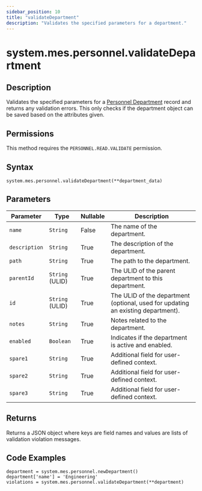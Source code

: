 ```yaml
---
sidebar_position: 10
title: "validateDepartment"
description: "Validates the specified parameters for a department."
---
```


# system.mes.personnel.validateDepartment

## Description

Validates the specified parameters for a [Personnel Department](../../data-model/personnel-model/personnel-department) record and returns any validation errors.
This only checks if the department object can be saved based on the attributes given.


## Permissions

This method requires the `PERSONNEL.READ.VALIDATE` permission.

## Syntax

```
system.mes.personnel.validateDepartment(**department_data)
```

## Parameters

| Parameter     | Type            | Nullable | Description                                                                              |
| ------------- | --------------- |----------| ---------------------------------------------------------------------------------------- |
| `name`        | `String`          | False    | The name of the department.                                                              |
| `description` | `String`          | True     | The description of the department.                                                       |
| `path`        | `String`          | True     | The path to the department.                                                              |
| `parentId`    | `String` (ULID)   | True     | The ULID of the parent department to this department.                                    |
| `id`          | `String` (ULID)   | True     | The ULID of the department (optional, used for updating an existing department).         |
| `notes`       | `String`          | True     | Notes related to the department.                                                         |
| `enabled`     | `Boolean`         | True     | Indicates if the department is active and enabled.                                       |
| `spare1`      | `String`          | True     | Additional field for user-defined context.                                               |
| `spare2`      | `String`          | True     | Additional field for user-defined context.                                               |
| `spare3`      | `String`          | True     | Additional field for user-defined context.                                               |

## Returns

Returns a JSON object where keys are field names and values are lists of validation violation messages.

## Code Examples

```
department = system.mes.personnel.newDepartment()
department['name'] = 'Engineering'
violations = system.mes.personnel.validateDepartment(**department)
```